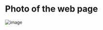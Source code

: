 # Photo of the web page 

![image](https://github.com/user-attachments/assets/68d91a68-3124-4bfa-9812-df550615d336)



